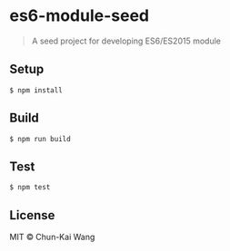 # es6-module-seed

> A seed project for developing ES6/ES2015 module

## Setup

```
$ npm install
```

## Build

```
$ npm run build
```

## Test

```
$ npm test
```

## License

MIT © Chun-Kai Wang
